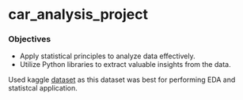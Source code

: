 # car_analysis_project

### Objectives
* Apply statistical principles to analyze data effectively.
* Utilize Python libraries to extract valuable insights from the data.

Used kaggle [dataset](https://www.kaggle.com/orgesleka/used-cars-database) as this dataset was best for performing EDA and statistcal application.

